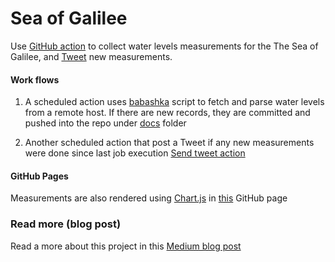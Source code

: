 # Sea of Galilee

Use [GitHub action](https://github.com/features/actions) to collect water levels measurements for the The Sea of Galilee,
and [Tweet](https://twitter.com/GalileeBot) new measurements.

#### Work flows
1. A scheduled action uses [babashka](https://github.com/babashka/babashka) script to fetch and parse water levels from a remote host. 
If there are new records, they are committed and pushed into the repo under [docs](https://github.com/tzafrirben/sea-of-galilee/blob/master/docs) folder

2. Another scheduled action that post a Tweet if any new measurements were done since last job execution [Send tweet action](https://github.com/marketplace/actions/send-tweet-action) 


#### GitHub Pages
Measurements are also rendered using [Chart.js](https://www.chartjs.org/) in [this](https://tzafrirben.github.io/sea-of-galilee) GitHub page

### Read more (blog post)
Read a more about this project in this [Medium blog post](https://tzafrirben.medium.com/github-actions-the-sea-of-galilee-and-a-twitter-bot-afa87a3fc995)
